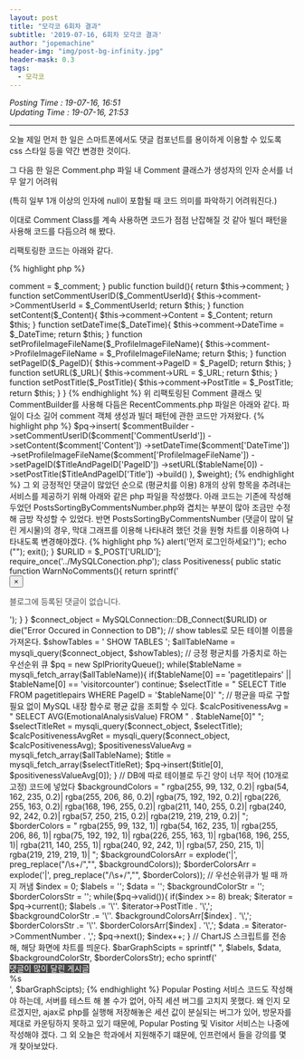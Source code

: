```yaml
---
layout: post
title: "모각코 6회차 결과"
subtitle: '2019-07-16, 6회차 모각코 결과'
author: "jopemachine"
header-img: "img/post-bg-infinity.jpg"
header-mask: 0.3
tags:
  - 모각코
---
```


<i>Posting Time : 19-07-16, 16:51</i><br>
<i>Updating Time : 19-07-16, 21:53</i><br>

---

오늘 제일 먼저 한 일은 스마트폰에서도 댓글 컴포넌트를 용이하게 이용할 수 있도록 css 스타일 등을 약간 변경한 것이다.

그 다음 한 일은 Comment.php 파일 내 Comment 클래스가 생성자의 인자 순서를 너무 알기 어려워 

(특히 일부 1개 이상의 인자에 null이 포함될 때 코드 의미를 파악하기 어려워진다.)

이대로 Comment Class를 계속 사용하면 코드가 점점 난잡해질 것 같아 빌더 패턴을 사용해 코드를 다듬으려 해 봤다.

리팩토링한 코드는 아래와 같다.

{% highlight php %}

<?php

// DB의 Comment 레코드 하나를 담기 위한 클래스
class Comment{
  public $CommentUserId;
  public $Content;
  public $DateTime;
  public $ProfileImageFileName;
  public $PageID;
  public $URL;
  public $PostTitle;

  // 아무일도 하지 않는 생성자
  function __construct(){}
}

class CommentBuilder{

  // Comment 객체
  public $comment;

  // Comment 객체를 인자로 받음
  function __construct($_comment){
    $this->comment = $_comment;
  }

  public function build(){
    return $this->comment;
  }

  function setCommentUserID($_CommentUserId){
    $this->comment->CommentUserId = $_CommentUserId;
    return $this;
  }

  function setContent($_Content){
    $this->comment->Content = $_Content;
    return $this;
  }

  function setDateTime($_DateTime){
    $this->comment->DateTime = $_DateTime;
    return $this;
  }

  function setProfileImageFileName($_ProfileImageFileName){
    $this->comment->ProfileImageFileName = $_ProfileImageFileName;
    return $this;
  }

  function setPageID($_PageID){
    $this->comment->PageID = $_PageID;
    return $this;
  }

  function setURL($_URL){
    $this->comment->URL = $_URL;
    return $this;
  }

  function setPostTitle($_PostTitle){
    $this->comment->PostTitle = $_PostTitle;
    return $this;
  }

}

{% endhighlight %}

위 리팩토링된 Comment 클래스 및 CommentBuilder를 사용해 다듬은 RecentComments.php 파일은 아래와 같다.

파일이 다소 길어 comment 객체 생성과 빌더 패턴에 관한 코드만 가져왔다.

{% highlight php %}

    $pq->insert(
      $commentBuilder
      ->setCommentUserID($comment['CommentUserId'])
      ->setContent($comment['Content'])
      ->setDateTime($comment['DateTime'])
      ->setProfileImageFileName($comment['ProfileImageFileName'])
      ->setPageID($TitleAndPageID['PageID'])
      ->setURL($tableName[0])
      ->setPostTitle($TitleAndPageID['Title'])
      ->build()
    ), $weight);

{% endhighlight %}

그 외 긍정적인 댓글이 많았던 순으로 (평균치를 이용) 8개의 상위 항목을 추려내는 서비스를 제공하기 위해

아래와 같은 php 파일을 작성했다. 

아래 코드는 기존에 작성해 두었던 PostsSortingByCommentsNumber.php와 겹치는 부분이 많아 조금만 수정해 금방 작성할 수 있었다.

반면 PostsSortingByCommentsNumber (댓글이 많이 달린 게시물)의 경우, 막대 그래프를 이용해 나타내려 했던 것을

원형 차트를 이용하여 나타내도록 변경해야겠다.

{% highlight php %}

<?php
// 각 테이블 내 레코드들의 긍정, 부정 정도를 평균을 내서 상위 랭킹 10개 정도를 뽑아, 막대 그래프로 나타내자.
session_start();

$UserID = $_SESSION['user_id'];

// 세션에 ID가 없다면, 이용할 수 없으니, SignIn 페이지로 이동
if(!isset($UserID)){
  echo ("<script language=javascript>alert('먼저 로그인하세요!')</script>");
  echo ("<script>location.href='../SignIn.php';</script>");
  exit();
}

$URLID = $_POST['URLID'];

require_once('../MySQLConection.php');

class Positiveness{

  public static function WarnNoComments(){

    return sprintf('
      <div class="alert alert-success alert-dismissible fade show">
        <button type="button" class="close" aria-label="Close" data-dismiss="alert">
          <span aria-hidden="true">&times;</span>
        </button>
        <p id="NoCommentsWarning" class="lead" style="font-size: 14px; color: #4c4c4c;">블로그에 등록된 댓글이 없습니다.</p>
      </div>
    ');
  }
}

$connect_object = MySQLConnection::DB_Connect($URLID) or die("Error Occured in Connection to DB");

// show tables로 모든 테이블 이름을 가져온다.
$showTables = '
  SHOW TABLES
';

$allTableName = mysqli_query($connect_object, $showTables);

// 긍정 평균치를 가중치로 하는 우선순위 큐
$pq = new SplPriorityQueue();

while($tableName = mysqli_fetch_array($allTableName)){

  if($tableName[0] == 'pagetitlepairs' || $tableName[0] == 'visitorcounter') continue;

  $selectTitle = "
    SELECT Title FROM pagetitlepairs WHERE PageID = '$tableName[0]'
  ";

  // 평균을 따로 구할 필요 없이 MySQL 내장 함수로 평균 값을 조회할 수 있다.
  $calcPositivenessAvg = "
    SELECT AVG(EmotionalAnalysisValue) FROM " . $tableName[0]"
  ";

  $selectTitleRet = mysqli_query($connect_object, $selectTitle);
  $calcPositivenessAvgRet = mysqli_query($connect_object, $calcPositivenessAvg);

  $positivenessValueAvg = mysqli_fetch_array($allTableName);
  $title = mysqli_fetch_array($selectTitleRet);

  $pq->insert($title[0], $positivenessValueAvg[0]);
}

// DB에 따로 테이블로 두긴 양이 너무 적어 (10개로 고정) 코드에 넣었다
$backgroundColors = "
  rgba(255, 99, 132, 0.2)|
  rgba(54, 162, 235, 0.2)|
  rgba(255, 206, 86, 0.2)|
  rgba(75, 192, 192, 0.2)|
  rgba(226, 255, 163, 0.2)|
  rgba(168, 196, 255, 0.2)|
  rgba(211, 140, 255, 0.2)|
  rgba(240, 92, 242, 0.2)|
  rgba(57, 250, 215, 0.2)|
  rgba(219, 219, 219, 0.2)|
";

$borderColors = "
  rgba(255, 99, 132, 1)|
  rgba(54, 162, 235, 1)|
  rgba(255, 206, 86, 1)|
  rgba(75, 192, 192, 1)|
  rgba(226, 255, 163, 1)|
  rgba(168, 196, 255, 1)|
  rgba(211, 140, 255, 1)|
  rgba(240, 92, 242, 1)|
  rgba(57, 250, 215, 1)|
  rgba(219, 219, 219, 1)|
";

$backgroundColorsArr = explode('|', preg_replace("/\s+/","", $backgroundColors));
$borderColorsArr = explode('|', preg_replace("/\s+/","", $borderColors));

// 우선순위큐가 빌 때 까지 꺼냄
$index = 0;

$labels = '';
$data = '';
$backgroundColorStr = '';
$borderColorsStr = '';

while($pq->valid()){

  if($index >= 8) break;

  $iterator = $pq->current();
  $labels .= '\''. $iterator->PostTitle . '\',';
  $backgroundColorStr .= '\''. $backgroundColorsArr[$index] . '\',';
  $borderColorsStr .= '\''. $borderColorsArr[$index] . '\',';
  $data .= $iterator->CommentNumber . ',';
  $pq->next();
  $index++;
}

// ChartJS 스크립트를 전송해, 해당 화면에 차트를 띄운다.
$barGraphScipts = sprintf("
  <script>
  var ctxB = document.getElementById(\"bar-graph\").getContext('2d');
  var myBarChart = new Chart(ctxB, {
      type: 'bar',
      data: {
          labels: [%s],
          datasets: [{
              label: '긍정적인 댓글이 많았던 순으로 정렬',
              data: [%s],
              backgroundColor: [%s],
              borderColor: [%s],
              borderWidth: 1
          }]
      },
      options: {
          scales: {
              yAxes: [{
                  ticks: {
                      beginAtZero:true
                  }
              }]
          }
      }
  });
  </script>",
  $labels, $data, $backgroundColorStr, $borderColorsStr);


echo sprintf('
  <div class="list-group">
    <a class="list-group-item active" style="background-color: #474747!important; color: #ffffff; border: none !important;">댓글이 많이 달린 게시글</a>
    <div class="list-group-item">
      <canvas id="bar-graph"></canvas>
      %s
    </div>
  </div>
  ', $barGraphScipts);

{% endhighlight %}

Popular Posting 서비스 코드도 작성해야 하는데, 서버를 테스트 해 볼 수가 없어, 아직 세션 버그를 고치지 못했다.

왜 인지 모르겠지만, ajax로 php를 실행해 저장해놓은 세션 값이 분실되는 버그가 있어, 방문자를 제대로 카운팅하지

못하고 있기 때문에, Popular Posting 및 Visitor 서비스는 나중에 작성해야 겠다.

그 외 오늘은 학과에서 지원해주기 떄문에, 인프런에서 들을 강의를 몇 개 찾아보았다.


